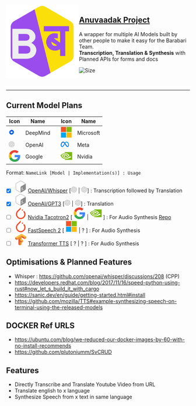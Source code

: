 <img align="left" width="200px" src="./docs/assets/logo.svg" alt="Anuvaadak Logo"/>
<h2><a href="//anuvaadak.nukes.in">Anuvaadak Project</a></h2>

A wrapper for multiple AI Models built by other people to make it easy for the Barabari Team. \
**Transcription, Translation & Synthesis** with Planned APIs for forms and docs

![Size](https://img.shields.io/github/repo-size/barabari-project/Anuvaadak?style=for-the-badge)

<p>&nbsp;</p>

<hr/>

<!-- ## VARIABLES -->
[BashIcon]: ./docs/assets/bash.svg
[PytorchIcon]: ./docs/assets/pytorch.svg
[tfIcon]: ./docs/assets/tf.svg

[MsftIcon]: ./docs/assets/microsoft.svg
[MetaIcon]: ./docs/assets/meta.png
[NvidiaIcon]: ./docs/assets/nvidia.svg
[GoogleIcon]: ./docs/assets/google.svg
[DeepMindIcon]: ./docs/assets/deepmind.png
[OpenAIIcon]: ./docs/assets/openai.png

## Current Model Plans
| Icon                           | Name       | |Icon| Name|
|--------------------------------|------------|-|-|-|
| ![DeepMind.icon][DeepMindIcon] | DeepMind   | | ![Microsoft.icon][MsftIcon]         | Microsoft |
| ![OpenAI.icon][OpenAIIcon]     | OpenAI     | | ![Meta.icon][MetaIcon]         | Meta       |
| ![Google.icon][GoogleIcon]     | Google     | | ![Nvidia.icon][NvidiaIcon]     | Nvidia     |

<!-- | ![tf.icon][tfIcon]             | TensorFlow |
| ![pytorch.icon][PytorchIcon]   | Pytorch    |
| ![bash.icon][BashIcon]   | Shell/Binary    | -->

Format: `NameLink [Model | Implementation(s)] : Usage`

- [x] ![bash.icon][BashIcon] [OpenAI/Whisper](https://github.com/openai/whisper) [![OpenAI.icon][OpenAIIcon] | ![OpenAI.icon][OpenAIIcon]] : Transcription followed by Translation
- [x] ![bash.icon][BashIcon]  [OpenAI/GPT3](https://openai.com/api/) [![OpenAI.icon][OpenAIIcon] | ![OpenAI.icon][OpenAIIcon]] : Translation
- [ ] ![pytorch.icon][PytorchIcon] [Nvidia Tacotron2](https://pytorch.org/hub/nvidia_deeplearningexamples_tacotron2/) [ ![Google.icon][GoogleIcon] | ![Nvidia.icon][NvidiaIcon]  ] : For Audio Synthesis [Repo](https://github.com/NVIDIA/tacotron2)
- [ ] ![pytorch.icon][PytorchIcon] [FastSpeech 2](https://github.com/ming024/FastSpeech2) [ ![Msft.icon][MsftIcon] | ?  ] : For Audio Synthesis
- [ ] ![tf.icon][tfIcon] [Transformer TTS](https://github.com/as-ideas/TransformerTTS) [ ? | ?  ] : For Audio Synthesis

## Optimisations & Planned Features
- Whisper : https://github.com/openai/whisper/discussions/208 (CPP)
- https://developers.redhat.com/blog/2017/11/16/speed-python-using-rust#now_let_s_build_it_with_cargo
- https://sanic.dev/en/guide/getting-started.html#install
- https://github.com/mozilla/TTS#example-synthesizing-speech-on-terminal-using-the-released-models

## DOCKER Ref URLS
- https://ubuntu.com/blog/we-reduced-our-docker-images-by-60-with-no-install-recommends
- https://github.com/plutoniumm/SvCRUD

## Features
- Directly Transcribe and Translate Youtube Video from URL
- Translate english to x language
- Synthesize Speech from x text in same language
